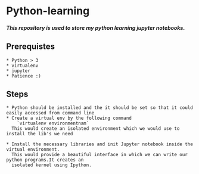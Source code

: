 # Python-learning
#### _This repository is used to store my python learning jupyter notebooks_.

## Prerequistes

    * Python > 3
    * virtualenv
    * jupyter
    * Patience :)
## Steps
    * Python should be installed and the it should be set so that it could easily accessed from command line
    * Create a virtual env by the following command
        `virtualenv environmentnam`
      This would create an isolated environment which we would use to install the lib's we need

    * Install the necessary libraries and init Jupyter notebook inside the virtual environment.
      This would provide a beautiful interface in which we can write our python programs.It creates an
      isolated kernel using Ipython.




